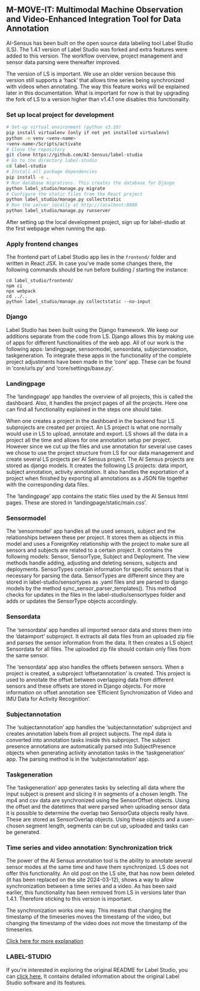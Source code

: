 ## M-MOVE-IT: Multimodal Machine Observation and Video-Enhanced Integration Tool for Data Annotation

AI-Sensus has been built on the open source data labeling tool Label Studio (LS). The 1.4.1 version of Label Studio was forked and extra features were added to this version. The workflow overview, project management and sensor data parsing were thereafter improved.

The version of LS is important. We use an older version because this version still supports a ‘hack’ that allows time series being synchronized with videos when annotating. The way this feature works will be explained later in this documentation. What is important for now is that by upgrading the fork of LS to a version higher than v1.4.1 one disables this functionality.

### Set up local project for development
```bash
# Set-up virtual environment (python v3.10)
pip install virtualenv (only if not yet installed virtualenv)
python -m venv <venv-name>
<venv-name>/Scripts/activate
# Clone the repository
git clone https://github.com/AI-Sensus/label-studio
# Go to the directory label-studio
cd label-studio
# Install all package dependencies
pip install -e .
# Run database migrations. This creates the database for Django
python label_studio/manage.py migrate
# Configure the static files from the React project
python label_studio/manage.py collectstatic
# Run the server locally at http://localhost:8080
python label_studio/manage.py runserver
```
After setting up the local development project, sign up for label-studio at the first webpage when running the app.

### Apply frontend changes

The frontend part of Label Studio app lies in the `frontend/` folder and written in React JSX. In case you've made some changes there, the following commands should be run before building / starting the instance:

```
cd label_studio/frontend/
npm ci
npx webpack
cd ../..
python label_studio/manage.py collectstatic --no-input
```

### Django
Label Studio has been built using the Django framework. We keep our additions separate from the code from LS. Django allows this by making use of apps for different functionalities of the web app. All of our work is the following apps: landingpage, sensormodel, sensordata, subjectannoation, taskgeneration. To integrate these apps in the functionality of the complete project adjustments have been made in the ‘core’ app. These can be found in ‘core/urls.py’ and ‘core/settings/base.py’.

### Landingpage
The ‘landingpage’ app handles the overview of all projects, this is called the dashboard. Also, it handles the project pages of all the projects. Here one can find all functionality explained in the steps one should take.

When one creates a project in the dashboard in the backend four LS subprojects are created per project. An LS project is what one normally would use in LS to upload, annotate and export. LS shows all the data in a project all the time and allows for one annotation setup per project. However since we cut up the files and use annotation for several use cases we chose to use the project structure from LS for our data management and create several LS projects per AI Sensus project. The AI Sensus projects are stored as django models. It creates the following LS projects: data import, subject annotation, activity  annotation. It also handles the exportation of a project when finished by exporting all annotations as a JSON file together with the corresponding data files. 

The ‘landingpage’ app contains the static files used by the AI Sensus html pages. These are stored in ‘landingpage/static/main.css’.

### Sensormodel
The ‘sensormodel’ app handles all the used sensors, subject and the relationships between these per project. It stores them as objects in this model and uses a ForeignKey relationship with the project to make sure all sensors and subjects are related to a certain project. It contains the following models: Sensor, SensorType, Subject and Deployment. The view methods handle adding, adjusting and deleting sensors, subjects and deployments. SensorTypes contain information for specific sensors that is necessary for parsing the data. SensorTypes are different since they are stored in label-studio/sensortypes as .yaml files and are parsed to django models by the method sync_sensor_parser_templates(). This method checks for updates in the files in the label-studio/sensortypes folder and adds or updates the SensorType objects accordingly.

### Sensordata
The ‘sensordata’ app handles all imported sensor data and stores them into the ‘dataimport’ subproject. It extracts all data files from an uploaded zip file and parses the sensor information from the data. It then creates a LS object Sensordata for all files. The uploaded zip file should contain only files from the same sensor.

The ‘sensordata’ app also handles the offsets between sensors. When a project is created, a subproject ‘offsetannotation’ is created. This project is used to annotate the offset between overlapping data from different sensors and these offsets are stored in Django objects. For more information on offset annotation see ‘Efficient Synchronization of Video and IMU Data for Activity Recognition’.

### Subjectannotation
The ‘subjectannotation’ app handles the ‘subjectannotation’ subproject and creates annotation labels from all project subjects. The mp4 data is converted into annotation tasks inside this subproject. The subject presence annotations are automatically parsed into SubjectPresence objects when generating activity annotation tasks in the ‘taskgeneration’ app. The parsing method is in the ‘subjectannotation’ app. 

### Taskgeneration
The ‘taskgeneration’ app generates tasks by selecting all data where the input subject is present and slicing it in segments of a chosen length. The mp4 and csv data are synchronized using the SensorOffset objects. Using the offset and the datetimes that were parsed when uploading sensor data it is possible to determine the overlap two SensorData objects really have. These are stored as SensorOverlap objects. Using these objects and a user-chosen segment length, segments can be cut up, uploaded and tasks can be generated. 

### Time series and video annotation: Synchronization trick
The power of the AI Sensus annotation tool is the ability to annotate several sensor modes at the same time and have them synchronized. LS does not offer this functionality. An old post on the LS site, that has now been deleted (it has been replaced on the site 2024-03-12), shows a way to allow synchronization between a time series and a video. As has been said earlier, this functionality has been removed from LS in versions later than 1.4.1. Therefore sticking to this version is important. 

The synchronization works one way. This means that changing the timestamp of the timeseries moves the timestamp of the video, but changing the timestamp of the video does not move the timestamp of the timeseries.

[Click here for more explanation](https://labelstud.io/guide/ts+video.html)

### LABEL-STUDIO
If you're interested in exploring the original README for Label Studio, you can [click here.](LABEL-STUDIO.md) It contains detailed information about the original Label Studio software and its features.
